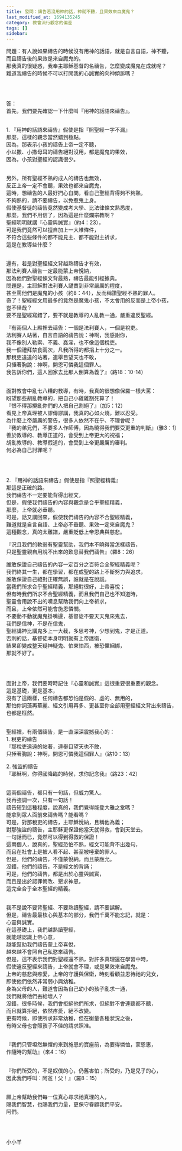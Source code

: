 ```yaml
---
title: 發問：禱告若沒用神的話，神就不聽，且果效來自魔鬼？
last_modified_at: 1694135245
category: 教會流行觀念的偏差
tags: []
sidebar: 
---
```


  <p>問題：有人說如果禱告的時候沒有用神的話語，就是自言自語，神不聽，<br>
而且禱告後的果效是來自魔鬼的。<br>
那我真的很疑惑，我奉主耶穌基督的名禱告，怎麼變成魔鬼在成就呢？<br>
難道我禱告的時候不可以打開我的心誠實的向神傾訴嗎？</p>

<p>&nbsp;</p>

<p><br>
答：<br>
首先，我們要先確認一下什麼叫『用神的話語來禱告』。</p>

<p><br>
1. 『用神的話語來禱告』假使是指『照聖經一字不漏』<br>
那麼，這樣的觀念當然錯到極點。<br>
因為，那表示小孩的禱告上帝一定不聽，<br>
小以撒、小撒母耳的禱告絕對沒用，都是魔鬼的果效，<br>
因為，小孩對聖經的認識很少。</p>

<p><br>
另外，所有聖經不熟的成人的禱告也無效，<br>
反正上帝一定不會聽，果效也都來自魔鬼，<br>
這時，想禱告的人最好捫心自問，看自己聖經背得夠不夠熟，<br>
不夠熟的，請不要禱告，以免惹鬼上身。<br>
假使基督徒的禱告竟然變成考大學、比法律條文熟悉度，<br>
那麼，我們不用信了，因為這是什麼爛宗教啊？<br>
聖經明明就講『心靈與誠實』（約4：23），<br>
可是我們竟然可以擅自加上一大堆條件，<br>
不符合這些條件的都不能見主、都不能對主祈求，<br>
這是在教導些什麼？</p>

<p><br>
還有，若是對聖經經文背越熟禱告才有效，<br>
那法利賽人禱告一定最能蒙上帝悅納，<br>
因為他們對聖經條文背最熟，禱告最能引經據典。<br>
問題是，主耶穌對法利賽人譴責到非常嚴厲的程度，<br>
甚至罵他們是魔鬼的小孩（約8：44），反而稱讚聖經不熟的罪人。<br>
奇了！聖經經文用最多的竟然是魔鬼小孩，不太會用的反而是上帝小孩，<br>
豈不怪哉？<br>
要不是聖經寫錯了，要不就是教導的人亂教一通，嚴重違反聖經。</p>

<p>『有兩個人上殿裡去禱告：一個是法利賽人，一個是稅吏。<br>
法利賽人站著，自言自語的禱告說：神啊，我感謝你，<br>
我不像別人勒索、不義、姦淫，也不像這個稅吏。<br>
我一個禮拜禁食兩次，凡我所得的都捐上十分之一。<br>
那稅吏遠遠的站著，連舉目望天也不敢，<br>
只捶著胸說：神啊，開恩可憐我這個罪人。<br>
我告訴你們，這人回家去比那人倒算為義了』（路18：10-14）</p>

<p><br>
面對教會中亂七八糟的教導，有時，我真的很想像保羅一樣大罵：<br>
盼望那些胡亂教導的，把自己小雞雞割死算了！<br>
『恨不得那攪亂你們的人把自己割絕了』（加5：12）<br>
看見上帝真理被人謬傳謬講，我真的心如火燒，難以忍受。<br>
為什麼上帝嚴厲的警告，很多人依然不在乎、不理會呢？<br>
『我的弟兄們，不要多人作師傅，因為曉得我們要受更重的判斷』（雅3：1）<br>
善於教導的、教導正道的，會受到上帝更大的祝福；<br>
胡亂教導的、教導假道的，會受到上帝更嚴厲的審判。<br>
何必為自己討罪呢？</p>

<p>&nbsp;</p>

<p><br>
2. 『用神的話語來禱告』假使是指『照聖經精義』<br>
那這是正確的路。<br>
我們禱告不一定要能背得出經文，<br>
但是，假使我們禱告的內容與觀念是合乎聖經精義，<br>
那麼，上帝就必垂聽。<br>
可是，話又講回來，假使我們禱告的內容不合聖經精義，<br>
難道就是自言自語、上帝必不垂聽、果效一定來自魔鬼？<br>
這種觀念，真的太離譜，嚴重貶低上帝恩典與慈悲。</p>

<p>『況且我們的軟弱有聖靈幫助，我們本不曉得當怎樣禱告，<br>
只是聖靈親自用說不出來的歎息替我們禱告』（羅8：26）</p>

<p>誰敢保證自己禱告的內容一定百分之百符合全聖經精義呢？<br>
我們終其一生，都在學習，都在成聖的路上不斷努力與追求，<br>
誰敢保證自己絕對正確無誤，誰就是在說謊。<br>
當我們所求合乎聖經精義，那絕對很好，上帝喜悅；<br>
但有時我們所求不合聖經精義，而且我們自己也不知道時，<br>
聖靈會用說不出的嘆息幫助我們向上帝祈求，<br>
而且，上帝依然可能會施恩憐憫。<br>
不要動不動就魔鬼掛嘴邊，基督徒不要天天鬼來鬼去，<br>
我們是信神，不是在信鬼，<br>
聖經講神比講鬼多上一大截，多思考神，少想到鬼，才是正道。<br>
否則的話，基督徒本身明明就有上帝護衛，<br>
結果卻變成整天疑神疑鬼、怕東怕西，被恐懼綑綁，<br>
那就不好了。</p>

<p>&nbsp;</p>

<p><br>
面對上帝，我們要時時記住『心靈和誠實』這很重要很重要的觀念。<br>
這是基礎，更是基本，<br>
沒有了這兩樣，任何禱告都恐怕是假的、虛的、無用的，<br>
那怕你詞藻再華麗、經文引用再多、更甚至你全部用聖經經文背出來禱告，<br>
也都是枉然。</p>

<p><br>
聖經裡，有兩個禱告，是一直深深震撼我心的：<br>
1. 稅吏的禱告<br>
『那稅吏遠遠的站著，連舉目望天也不敢，<br>
只捶著胸說：神啊，開恩可憐我這個罪人』（路10：13）</p>

<p>2. 強盜的禱告<br>
『耶穌啊，你得國降臨的時候，求你記念我』（路23：42）</p>

<p><br>
這兩個禱告，都只有一句話，但威力驚人。<br>
我再強調一次，只有一句話！<br>
禱告短到這種程度，說真的，我們覺得能登大雅之堂嗎？<br>
能拿到眾人面前來禱告嗎？能看嗎？<br>
可是，對那稅吏的禱告，主耶穌悅納，且稱他為義；<br>
對那強盜的禱告，主耶穌更保證他當天就得救，會到天堂去。<br>
一句話而已，竟然可以得到得救的保證！<br>
這兩個人，說真的，聖經恐怕不熟，經文可能背不出幾句，<br>
而且在社會上是被人看不起、甚至被唾棄的罪人。<br>
但是，他們的禱告，不僅蒙悅納，而且蒙應允。<br>
沒錯，他們的禱告，不是經文的背誦；<br>
可是，他們的禱告，都是出於心靈與誠實，<br>
而且是出於認罪悔改、懇求神恩，<br>
這完全合乎全本聖經的精義。</p>

<p><br>
我不是說不要背聖經、不要熟讀聖經，請不要誤解。<br>
但是，禱告最最核心與基本的部分，我們千萬不能忘記，就是：<br>
心靈與誠實。<br>
在這基礎上，我們越熟讀聖經，<br>
就能越認識上帝心意，<br>
越能幫助我們禱告蒙上帝喜悅，<br>
越來越不會照自己私慾來禱告。<br>
但是，這不表示我們對聖經還不熟，對許多真理還在學習中時，<br>
假使違反聖經來禱告，上帝就會不理，或是果效來自魔鬼。<br>
上帝的慈悲與疼愛，上帝的守護與保衛，時刻看顧並恩待祂的兒女，<br>
即使他們依然非常弱小與幼稚。<br>
身為父母的人，難道會因為自己幼小的孩子亂求一通，<br>
我們就將他們丟給壞人？<br>
沒錯，很多時候，我們會拒絕他們所求，但絕對不會連聽都不聽，<br>
而且就算拒絕，依然疼愛，絕不改變。<br>
更有時候，即使所求非常幼稚，但在衡量各種狀況之後，<br>
有時父母也會照孩子不佳的請求照准。</p>

<p><br>
『我們只管坦然無懼的來到施恩的寶座前，為要得憐恤，蒙恩惠，<br>
作隨時的幫助』（來4：16）</p>

<p><br>
『你們所受的，不是奴僕的心，仍舊害怕；所受的，乃是兒子的心，<br>
因此我們呼叫：阿爸！父！』（羅8：15）</p>

<p><br>
願上帝幫助我們每一位真心尋求祂真理的人，<br>
賜我們智慧，也賜我們力量，更保守眷顧我們平安。<br>
阿們。</p>

<p>&nbsp;</p>

<p><br>
小小羊</p>
